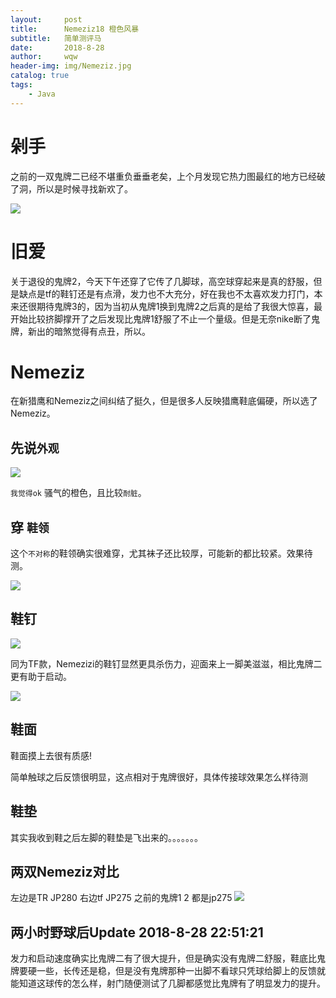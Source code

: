 ```yaml
---
layout:     post
title:      Nemeziz18 橙色风暴
subtitle:   简单测评马
date:       2018-8-28 
author:     wqw
header-img: img/Nemeziz.jpg
catalog: true
tags:
    - Java
---
```


# 剁手

之前的一双鬼牌二已经不堪重负垂垂老矣，上个月发现它热力图最红的地方已经破了洞，所以是时候寻找新欢了。

![](https://i.imgur.com/Em5Gljl.jpg)


# 旧爱

关于退役的鬼牌2，今天下午还穿了它传了几脚球，高空球穿起来是真的舒服，但是缺点是tf的鞋钉还是有点滑，发力也不大充分，好在我也不太喜欢发力打门，本来还很期待鬼牌3的，因为当初从鬼牌1换到鬼牌2之后真的是给了我很大惊喜，最开始比较挤脚撑开了之后发现比鬼牌1舒服了不止一个量级。但是无奈nike断了鬼牌，新出的暗煞觉得有点丑，所以。

# Nemeziz

在新猎鹰和Nemeziz之间纠结了挺久，但是很多人反映猎鹰鞋底偏硬，所以选了Nemeziz。

## 先说`外观`

![](https://i.imgur.com/TPCV6rO.jpg)

`我觉得ok` 骚气的橙色，且比较`耐脏`。

## 穿 `鞋领`

这个`不对称`的鞋领确实很难穿，尤其袜子还比较厚，可能新的都比较紧。效果待测。

![](https://i.imgur.com/ZOCod4i.jpg)

## 鞋钉

![](https://i.imgur.com/glzquM2.jpg)

同为TF款，Nemezizi的鞋钉显然更具杀伤力，迎面来上一脚美滋滋，相比鬼牌二更有助于启动。

![](https://i.imgur.com/0xgGUgS.jpg)

## 鞋面

鞋面摸上去很有质感!

[](https://i.imgur.com/Qvhyniw.jpg)

简单触球之后反馈很明显，这点相对于鬼牌很好，具体传接球效果怎么样待测

## 鞋垫

其实我收到鞋之后左脚的鞋垫是飞出来的。。。。。。。




## 两双Nemeziz对比

左边是TR JP280
右边tf JP275
之前的鬼牌1 2 都是jp275
![](https://i.imgur.com/qtPEREd.jpg)


## 两小时野球后Update 2018-8-28 22:51:21

发力和启动速度确实比鬼牌二有了很大提升，但是确实没有鬼牌二舒服，鞋底比鬼牌要硬一些，长传还是稳，但是没有鬼牌那种一出脚不看球只凭球给脚上的反馈就能知道这球传的怎么样，射门随便测试了几脚都感觉比鬼牌有了明显发力的提升。
